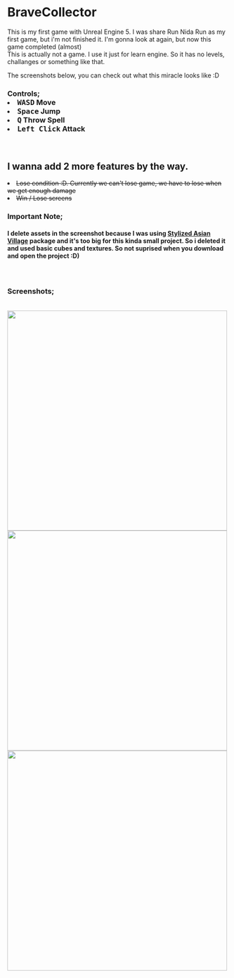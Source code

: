 # BraveCollector
This is my first game with Unreal Engine 5. I was share Run Nida Run as my first game, but i'm not finished it. I'm gonna look at again, but now this game completed (almost)
<br>This is actually not a game. I use it just for learn engine. So it has no levels, challanges or something like that.

The screenshots below, you can check out what this miracle looks like :D

<h3>
Controls;
<li><kbd>WASD</kbd> Move</li>
<li><kbd>Space</kbd> Jump</li>
<li><kbd>Q</kbd> Throw Spell</li>
<li><kbd>Left Click</kbd> Attack</li></h3>

<br>
<h2>I wanna add 2 more features by the way.</h2>
<li><s>Lose condition :D. Currently we can't lose game, we have to lose when we get enough damage</s></li>
<li><s>Win / Lose screens</s></li>


<h3>Important Note;</h3>
<h4>I delete assets in the screenshot because I was using <a href="https://www.unrealengine.com/marketplace/en-US/product/stylized-asian-village">Stylized Asian Village</a> package and it's too big for this kinda small project. So i deleted it and used basic cubes and textures. So not suprised when you download and open the project :D)</h4>

<h3><br><br>Screenshots;</h3>
<br>
<img width="500" src="Screenshots/Screenshot01.png"></img>
<img width="500" src="Screenshots/Screenshot02.png"></img>
<img width="500" src="Screenshots/Screenshot03.png"></img>
